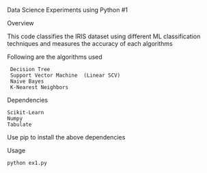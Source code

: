 Data Science Experiments using Python #1


Overview 

This code classifies the IRIS dataset using different ML classification techniques and measures the accuracy of each algorithms 

Following are the algorithms used 

	 Decision Tree 
	 Support Vector Machine  (Linear SCV) 
	 Naive Bayes 
	 K-Nearest Neighbors


Dependencies 

	Scikit-Learn 
	Numpy 
	Tabulate

Use pip to install the above dependencies 


Usage 

	python ex1.py